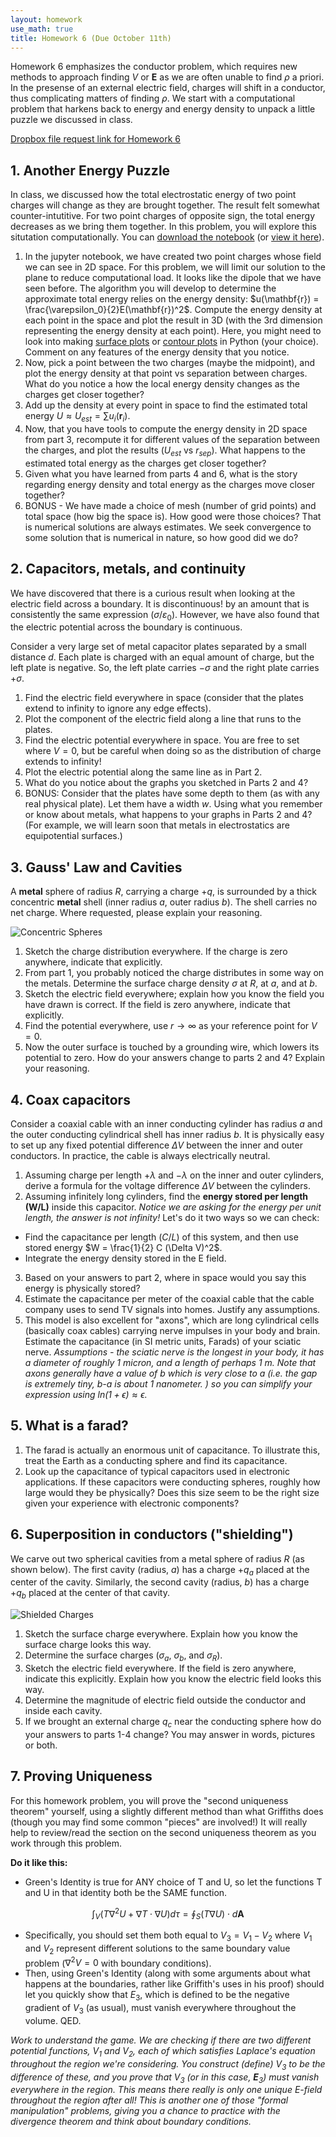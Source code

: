 ```yaml
---
layout: homework
use_math: true
title: Homework 6 (Due October 11th)
---
```


Homework 6 emphasizes the conductor problem, which requires new methods to approach finding $V$ or $\mathbf{E}$ as we are often unable to find $\rho$ a priori. In the presense of an external electric field, charges will shift in a conductor, thus complicating matters of finding $\rho$. We start with a computational problem that harkens back to energy and energy density to unpack a little puzzle we discussed in class.

[Dropbox file request link for Homework 6](https://www.dropbox.com/request/e5f3Diyn90puSVAq9aCB)

## 1. Another Energy Puzzle

In class, we discussed how the total electrostatic energy of two point charges will change as they are brought together. The result felt somewhat counter-intutitive. For two point charges of opposite sign, the total energy decreases as we bring them together. In this problem, you will explore this situtation computationally. You can [download the notebook](../jupyter/HW6-ElectricEnergyDensity.ipynb) (or [view it here](https://github.com/dannycab/phy481msu_f2017/blob/master/jupyter/HW6-ElectricEnergyDensity.ipynb)).

1. In the jupyter notebook, we have created two point charges whose field we can see in 2D space. For this problem, we will limit our solution to the plane to reduce computational load. It looks like the dipole that we have seen before. The algorithm you will develop to determine the approximate total energy relies on the energy density: $u(\mathbf{r}) = \frac{\varepsilon_0}{2}E(\mathbf{r})^2$. Compute the energy density at each point in the space and plot the result in 3D (with the 3rd dimension representing the energy density at each point). Here, you might need to look into making [surface plots](https://matplotlib.org/mpl_toolkits/mplot3d/tutorial.html#surface-plots) or [contour plots](https://matplotlib.org/mpl_toolkits/mplot3d/tutorial.html#contour-plots) in Python (your choice). Comment on any features of the energy density that you notice.
2. Now, pick a point between the two charges (maybe the midpoint), and plot the energy density at that point vs separation between charges. What do you notice a how the local energy density changes as the charges get closer together?
3. Add up the density at every point in space to find the estimated total energy $U \approx U_{est} = \sum u_i(\mathbf{r}_i)$.
4. Now, that you have tools to compute the energy density in 2D space from part 3, recompute it for different values of the separation between the charges, and plot the results ($U_{est}$ vs $r_{sep}$). What happens to the estimated total energy as the charges get closer together?
5. Given what you have learned from parts 4 and 6, what is the story regarding energy density and total energy as the charges move closer together?
6. BONUS - We have made a choice of mesh (number of grid points) and total space (how big the space is). How good were those choices? That is numerical solutions are always estimates. We seek convergence to some solution that is numerical in nature, so how good did we do?

## 2. Capacitors, metals, and continuity

We have discovered that there is a curious result when looking at the electric field across a boundary. It is discontinuous! by an amount that is consistently the same expression ($\sigma/\varepsilon_0$). However, we have also found that the electric potential across the boundary is continuous.

Consider a very large set of metal capacitor plates separated by a small distance $d$. Each plate is charged with an equal amount of charge, but the left plate is negative. So, the left plate carries $-\sigma$ and the right plate carries $+\sigma$.

1. Find the electric field everywhere in space (consider that the plates extend to infinity to ignore any edge effects).
2. Plot the component of the electric field along a line that runs to the plates.
3. Find the electric potential everywhere in space. You are free to set where $V=0$, but be careful when doing so as the distribution of charge extends to infinity!
4. Plot the electric potential along the same line as in Part 2.
5. What do you notice about the graphs you sketched in Parts 2 and 4?
6. BONUS: Consider that the plates have some depth to them (as with any real physical plate). Let them have a width $w$. Using what you remember or know about metals, what happens to your graphs in Parts 2 and 4? (For example, we will learn soon that metals in electrostatics are equipotential surfaces.)

## 3. Gauss' Law and Cavities

A **metal** sphere of radius $R$, carrying a charge $+q$, is surrounded by a thick concentric **metal** shell (inner radius $a$, outer radius $b$). The shell carries no net charge. Where requested, please explain your reasoning.

![Concentric Spheres](./images/hw5/concentric_spheres.png "Concentric Spheres")

1. Sketch the charge distribution everywhere. If the charge is zero anywhere, indicate that explicitly.
2. From part 1, you probably noticed the charge distributes in some way on the metals. Determine the surface charge density $\sigma$ at $R$, at $a$, and at $b$.
3. Sketch the electric field everywhere; explain how you know the field you have drawn is correct. If the field is zero anywhere, indicate that explicitly.
4. Find the potential everywhere, use $r \rightarrow \infty$ as your reference point for $V=0$.
5. Now the outer surface is touched by a grounding wire, which lowers its potential to zero. How do your answers change to parts 2 and 4? Explain your reasoning.

## 4. Coax capacitors

Consider a coaxial cable with an inner conducting cylinder has radius $a$ and the outer conducting cylindrical shell has inner radius $b$. It is physically easy to set up any fixed potential difference $\Delta V$ between the inner and outer conductors. In practice, the cable is always electrically neutral.

1. Assuming charge per length $+\lambda$ and $-\lambda$ on the inner and outer cylinders, derive a formula for the voltage difference $\Delta V$ between the cylinders.
2. Assuming infinitely long cylinders, find the **energy stored per length (W/L)** inside this capacitor. *Notice we are asking for the energy per unit length, the answer is not infinity!*  Let's do it two ways so we can check:
* Find the capacitance per length ($C/L$) of this system, and then use stored energy $W = \frac{1}{2} C (\Delta V)^2$.
* Integrate the energy density stored in the E field.
3. Based on your answers to part 2, where in space would you say this energy is physically stored?
4. Estimate the capacitance per meter of the coaxial cable that the cable company uses to send TV signals into homes. Justify any assumptions.
5. This model is also excellent for "axons", which are long cylindrical cells (basically coax cables) carrying nerve impulses in your body and brain.  Estimate the capacitance (in SI metric units, Farads) of your sciatic nerve. *Assumptions - the sciatic nerve is the longest in your body, it has a diameter of roughly 1 micron, and a length of perhaps 1 m. Note that axons generally have a value of b which is very close to a (i.e. the gap is extremely tiny, b-a is about 1 nanometer. ) so you can simplify your expression using $ln(1+\epsilon)\approx\epsilon$.*

## 5. What is a farad?

1. The farad is actually an enormous unit of capacitance. To illustrate this, treat the Earth as a conducting sphere and find its capacitance.
2. Look up the capacitance of typical capacitors used in electronic applications. If these capacitors were conducting spheres, roughly how large would they be physically? Does this size seem to be the right size given your experience with electronic components?

## 6. Superposition in conductors ("shielding")

We carve out two spherical cavities from a metal sphere of radius $R$ (as shown below). The first cavity (radius, $a$) has a charge $+q_a$ placed at the center of the cavity. Similarly, the second cavity (radius, $b$) has a charge $+q_b$ placed at the center of that cavity.

![Shielded Charges](./images/hw5/shielded_charges.png "Shielded Charges")


1. Sketch the surface charge everywhere. Explain how you know the surface charge looks this way.
2. Determine the surface charges ($\sigma_a$, $\sigma_b$, and $\sigma_R$).
3. Sketch the electric field everywhere. If the field is zero anywhere, indicate this explicitly. Explain how you know the electric field looks this way.
4. Determine the magnitude of electric field outside the conductor and inside each cavity.
5. If we brought an external charge $q_c$ near the conducting sphere how do your answers to parts 1-4 change? You may answer in words, pictures or both.

## 7. Proving Uniqueness

For this homework problem, you will prove the "second uniqueness theorem" yourself, using a slightly different method than what Griffiths does (though you may find some common "pieces" are involved!) It will really help to review/read the section on the second uniqueness theorem as you work through this problem.

**Do it like this:**

* Green's Identity is true for ANY choice of T and U, so let the functions T and U in that identity both be the SAME function.

$$\int_V \left(T \nabla^2 U + \nabla T \cdot \nabla U\right) d\tau = \oint_S \left(T \nabla U\right)\cdot d\mathbf{A}$$

* Specifically, you should set them both equal to $V_3=V_1-V_2$ where $V_1$ and $V_2$ represent different solutions to the same boundary value problem ($\nabla^2 V = 0$ with boundary conditions).
* Then, using Green's Identity (along with some arguments about what happens at the boundaries, rather like Griffith's uses in his proof) should let you quickly show that $E_3$, which is defined to be the negative gradient of $V_3$ (as usual), must vanish everywhere throughout the volume.  QED.

*Work to understand the game. We are checking if there are two different potential functions, $V_1$ and $V_2$, each of which satisfies Laplace's equation throughout the region we're considering. You construct (define) $V_3$ to be the difference of these, and you prove that $V_3$ (or in this case, $\mathbf{E}_3$) must vanish everywhere in the region. This means there really is only one unique E-field throughout the region after all!  This is another one of those "formal manipulation" problems, giving you a chance to practice with the divergence theorem and think about boundary conditions.*
